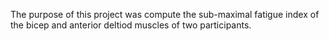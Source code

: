 The purpose of this project was compute the sub-maximal fatigue index of the bicep and anterior deltiod muscles of two participants. 
